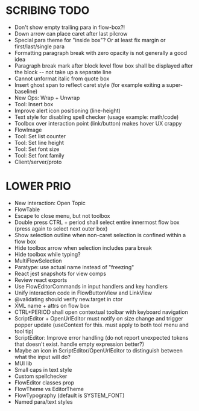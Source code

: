 SCRIBING TODO
=============
- Don't show empty trailing para in flow-box?!
- Down arrow can place caret after last pilcrow
- Special para theme for "inside box"? Or at least fix margin or first/last/single para
- Formatting paragraph break with zero opacity is not generally a good idea
- Paragraph break mark after block level flow box shall be displayed after the block -- not take up a separate line
- Cannot unformat italic from quote box
- Insert ghost span to reflect caret style (for example exiting a super-baseline)
- New Ops: Wrap + Unwrap
- Tool: Insert box
- Improve alert icon positioning (line-height)
- Text style for disabling spell checker (usage example: math/code)
- Toolbox over interaction point (link/button) makes hover UX crappy
- FlowImage
- Tool: Set list counter
- Tool: Set line height
- Tool: Set font size
- Tool: Set font family
- Client/server/proto

LOWER PRIO
==========
- New interaction: Open Topic
- FlowTable
- Escape to close menu, but not toolbox
- Double press CTRL + period shall select entire innermost flow box (press again to select next outer box)
- Show selection outline when non-caret selection is confined within a flow box
- Hide toolbox arrow when selection includes para break
- Hide toolbox while typing?
- MultiFlowSelection
- Paratype: use actual name instead of "freezing"
- React jest snapshots for view comps
- Review react exports
- Use FlowEditorCommands in input handlers and key handlers
- Unify interaction code in FlowButtonView and LinkView
- @validating should verify new.target in ctor
- XML name + attrs on flow box
- CTRL+PERIOD shall open contextual toolbar with keyboard navigation
- ScriptEditor + OpenUrlEditor must notify on size change and trigger popper update (useContext for this. must apply to both tool menu and tool tip)
- ScriptEditor: Improve error handling (do not report unexpected tokens that doesn't exist. handle empty expression better?)
- Maybe an icon in ScriptEditor/OpenUrlEditor to distinguish between what the input will do?
- MUI lib
- Small caps in text style
- Custom spellchecker
- FlowEditor classes prop
- FlowTheme vs EditorTheme
- FlowTypography (default is SYSTEM_FONT)
- Named para/text styles
